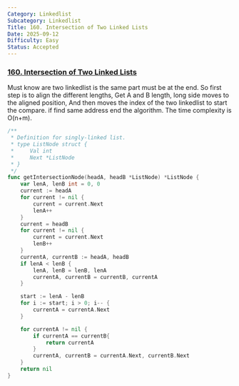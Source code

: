 ```yaml
---
Category: Linkedlist
Subcategory: Linkedlist
Title: 160. Intersection of Two Linked Lists
Date: 2025-09-12
Difficulty: Easy
Status: Accepted
---
```

### [160. Intersection of Two Linked Lists]

Must know are two linkedlist is the same part must be at the end.
So first step is to align the different lengths, Get A and B length, long side moves to the aligned position,
And then moves the index of the two linkedlist to start the compare. if find same address end the algorithm. 
The time complexity is O(n+m).

```go
/**
 * Definition for singly-linked list.
 * type ListNode struct {
 *     Val int
 *     Next *ListNode
 * }
 */
func getIntersectionNode(headA, headB *ListNode) *ListNode {
	var lenA, lenB int = 0, 0
	current := headA
	for current != nil {
		current = current.Next
		lenA++
	}
	current = headB
	for current != nil {
		current = current.Next
		lenB++
	}
	currentA, currentB := headA, headB
	if lenA < lenB {
		lenA, lenB = lenB, lenA
		currentA, currentB = currentB, currentA
	}

	start := lenA - lenB
	for i := start; i > 0; i-- {
		currentA = currentA.Next
	}

	for currentA != nil {
		if currentA == currentB{
			return currentA
		}
		currentA, currentB = currentA.Next, currentB.Next
	}
	return nil
}
```

[160. Intersection of Two Linked Lists]: https://leetcode.com/problems/intersection-of-two-linked-lists/description/